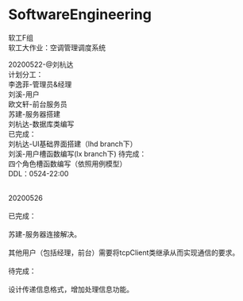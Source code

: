 # SoftwareEngineering
软工F组  
软工大作业：空调管理调度系统  

20200522-@刘杭达  
计划分工：  
李逸菲-管理员&经理  
刘溪-用户  
欧文轩-前台服务员  
苏建-服务器搭建  
刘杭达-数据库类编写  
已完成：  
刘杭达-UI基础界面搭建（lhd branch下）  
刘溪-用户槽函数编写(lx branch下)
待完成：  
四个角色槽函数编写（依照用例模型）  
DDL：0524-22:00  

<br>20200526<br/>
<br/>已完成：<br/>
<br/>苏建-服务器连接解决。<br/>
<br/>其他用户（包括经理，前台）需要将tcpClient类继承从而实现通信的要求。<br/>
<br>待完成：<br/>
<br>设计传递信息格式，增加处理信息功能。<br/>
